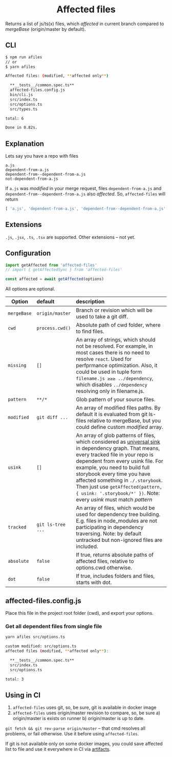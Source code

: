 <h1 align="center">Affected files</h1>

Returns a list of js/ts(x) files, which _affected_ in current branch compared to _mergeBase_ (origin/master by default).

## CLI

```sh
$ npm run afiles
// or
$ yarn afiles

Affected files: (modified, **affected only**)

  **__tests__/common.spec.ts**
  affected-files.config.js
  bin/cli.js
  src/index.ts
  src/options.ts
  src/types.ts

total: 6

Done in 0.82s.
```

## Explanation

Lets say you have a repo with files

```
a.js
dependent-from-a.js
dependent-from--dependent-from-a.js
not-dependent-from-a.js
```

If `a.js` was _modified_ in your merge request, files `dependent-from-a.js` and `dependent-from--dependent-from-a.js` also _affected_. So, `affected-files` will return

```js
[ 'a.js', 'dependent-from-a.js', 'dependent-from--dependent-from-a.js' ]
```

## Extensions

`.js`, `.jsx`, `.ts`, `.tsx` are supported. Other extensions – not yet.

## Configuration

```js
import getAffected from 'affected-files'
// import { getAffectedSync } from 'affected-files'

const affected = await getAffected(options)
```

All options are optional.

| Option        | default           | description  |
| ------------- |:------------- |:----- |
| `mergeBase` | `origin/master` | Branch or revision which will be used to take a git diff. |
| `cwd` | `process.cwd()` | Absolute path of cwd folder, where to find files. |
| `missing` | `[]` | An array of strings, which should not be resolved. For example, in most cases there is no need to resolve `react`. Used for perfprmance optimization. Also, it could be used in tuple form `filename.js ≥≥≥ ../dependency`, which disables `../dependency` resolving only in filename.js. |
| `pattern`      | `**/*` | Glob pattern of your source files. |
| `modified` | `git diff ...` | An array of modified files paths. By default it is evaluated from git ls-files relative to mergeBase, but you could define custom _modified_ array. |
| `usink` | `[]` | An array of glob patterns of files, which considered as [universal sink](https://en.wikipedia.org/wiki/Universal_vertex) in dependency graph. That means, every tracked file in your repo is dependent from every usink file. For example, you need to build full storybook every time you have affected something in `./.storybook`. Then just use `getAffected(pattern, { usink: '.storybook/*' })`. Note: every _usink_ must match _pattern_ |
| `tracked` | `git ls-tree ...` | An array of files, which would be used for dependency tree building. E.g. files in node_modules are not participating in dependency traversing. Note: by default untracked but non-ignored files are included. |
| `absolute` | `false` | If true, returns absolute paths of affected files, relative to options.cwd otherwise. |
| `dot` | `false` | If true, includes folders and files, starts with dot. |

## affected-files.config.js

Place this file in the project root folder (cwd), and export your options.

### Get all dependent files from single file

```sh
yarn afiles src/options.ts

custom modified: src/options.ts
affected files (modified, **affected only**):

  **__tests__/common.spec.ts**
  src/index.ts
  src/options.ts

total: 3
```

## Using in CI

1. `affected-files` uses git, so, be sure, git is available in docker image
2. `affected-files` uses origin/master revision to compare, so, be sure a) origin/master is exists on runner b) origin/master is up to date.

`git fetch && git rev-parse origin/master` – that cmd resolves all problems, or fail otherwise. Use it before using `affected-files`.

If git is not available only on some docker images, you could save affected list to file and use it everywhere in CI via [artifacts](https://docs.gitlab.com/ee/user/project/pipelines/job_artifacts.html).
